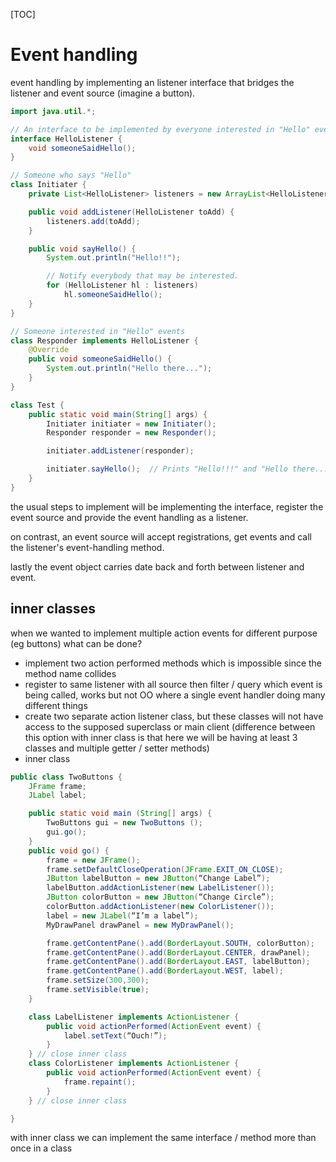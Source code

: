 [TOC]

# Event handling

event handling by implementing an listener interface that bridges the listener and event source (imagine a button).

```java
import java.util.*;

// An interface to be implemented by everyone interested in "Hello" events
interface HelloListener {
    void someoneSaidHello();
}

// Someone who says "Hello"
class Initiater {
    private List<HelloListener> listeners = new ArrayList<HelloListener>();

    public void addListener(HelloListener toAdd) {
        listeners.add(toAdd);
    }

    public void sayHello() {
        System.out.println("Hello!!");

        // Notify everybody that may be interested.
        for (HelloListener hl : listeners)
            hl.someoneSaidHello();
    }
}

// Someone interested in "Hello" events
class Responder implements HelloListener {
    @Override
    public void someoneSaidHello() {
        System.out.println("Hello there...");
    }
}

class Test {
    public static void main(String[] args) {
        Initiater initiater = new Initiater();
        Responder responder = new Responder();

        initiater.addListener(responder);

        initiater.sayHello();  // Prints "Hello!!!" and "Hello there..."
    }
}
```

the usual steps to implement will be implementing the interface, register the event source and provide the event handling as a listener.

on contrast, an event source will accept registrations, get events and call the listener's event-handling method.

lastly the event object carries date back and forth between listener and event.

## inner classes

when we wanted to implement multiple action events for different purpose (eg buttons) what can be done?

- implement two action performed methods which is impossible since the method name collides
- register to same listener with all source then filter / query which event is being called, works but not OO where a single event handler doing many different things
- create two separate action listener class, but these classes will not have access to the supposed superclass or main client (difference between this option with inner class is that here we will be having at least 3 classes and multiple getter / setter methods)
- inner class

```java
public class TwoButtons {
    JFrame frame;
    JLabel label;

    public static void main (String[] args) {
        TwoButtons gui = new TwoButtons ();
        gui.go();
    }
    public void go() {
        frame = new JFrame();
        frame.setDefaultCloseOperation(JFrame.EXIT_ON_CLOSE);
        JButton labelButton = new JButton(“Change Label”);
        labelButton.addActionListener(new LabelListener());
        JButton colorButton = new JButton(“Change Circle”);
        colorButton.addActionListener(new ColorListener());
        label = new JLabel(“I’m a label”);
        MyDrawPanel drawPanel = new MyDrawPanel();

        frame.getContentPane().add(BorderLayout.SOUTH, colorButton);
        frame.getContentPane().add(BorderLayout.CENTER, drawPanel);
        frame.getContentPane().add(BorderLayout.EAST, labelButton);
        frame.getContentPane().add(BorderLayout.WEST, label);
        frame.setSize(300,300);
        frame.setVisible(true);
    }

    class LabelListener implements ActionListener {
        public void actionPerformed(ActionEvent event) {
        	label.setText(“Ouch!”);
    	}
    } // close inner class
    class ColorListener implements ActionListener {
        public void actionPerformed(ActionEvent event) {
        	frame.repaint();
    	}
    } // close inner class

}
```

with inner class we can implement the same interface / method more than once in a class


